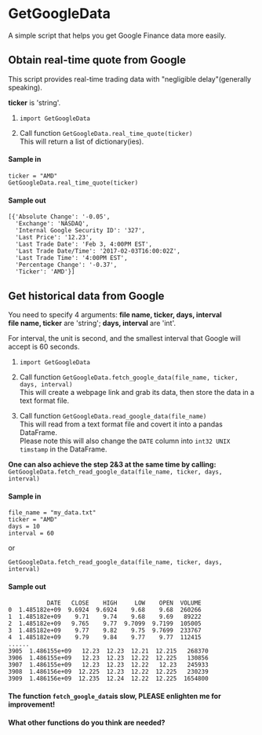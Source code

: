 # GetGoogleData
A simple script that helps you get Google Finance data more easily.


## Obtain real-time quote from Google
This script provides real-time trading data with "negligible delay"(generally speaking).  

**ticker** is 'string'.  

1. `import GetGoogleData`

2. Call function `GetGoogleData.real_time_quote(ticker)`  
    This will return a list of dictionary(ies).

#### Sample in
```
ticker = "AMD"
GetGoogleData.real_time_quote(ticker)
```
#### Sample out
```
[{'Absolute Change': '-0.05',
  'Exchange': 'NASDAQ',
  'Internal Google Security ID': '327',
  'Last Price': '12.23',
  'Last Trade Date': 'Feb 3, 4:00PM EST',
  'Last Trade Date/Time': '2017-02-03T16:00:02Z',
  'Last Trade Time': '4:00PM EST',
  'Percentage Change': '-0.37',
  'Ticker': 'AMD'}]
```


## Get historical data from Google

You need to specify 4 arguments: **file name, ticker, days, interval**  
**file name, ticker** are 'string'; **days, interval** are 'int'.

For interval, the unit is second, and the smallest interval that Google will accept is 60 seconds.

1. `import GetGoogleData`

2. Call function `GetGoogleData.fetch_google_data(file_name, ticker, days, interval)`  
    This will create a webpage link and grab its data, then store the data in a text format file.

3. Call function `GetGoogleData.read_google_data(file_name)`  
    This will read from a text format file and covert it into a pandas DataFrame.  
    Please note this will also change the `DATE` column into `int32 UNIX timstamp` in the DataFrame.

**One can also achieve the step 2&3 at the same time by calling:**  
`GetGoogleData.fetch_read_google_data(file_name, ticker, days, interval)`

#### Sample in
```
file_name = "my_data.txt"
ticker = "AMD"
days = 10
interval = 60
```
or
```
GetGoogleData.fetch_read_google_data(file_name, ticker, days, interval)
```

#### Sample out
```
           DATE   CLOSE    HIGH     LOW    OPEN  VOLUME
0  1.485182e+09  9.6924  9.6924    9.68    9.68  260266
1  1.485182e+09    9.71    9.74    9.68    9.69   89222
2  1.485182e+09   9.765    9.77  9.7099  9.7199  105005
3  1.485182e+09    9.77    9.82    9.75  9.7699  233767
4  1.485182e+09    9.79    9.84    9.77    9.77  112415
......
3905  1.486155e+09   12.23  12.23  12.21  12.215   268370
3906  1.486155e+09   12.23  12.23  12.22  12.225   130856
3907  1.486155e+09   12.23  12.23  12.22   12.23   245933
3908  1.486156e+09  12.225  12.23  12.22  12.225   230239
3909  1.486156e+09  12.235  12.24  12.22  12.225  1654800
```

#### The function `fetch_google_data`is slow, PLEASE enlighten me for improvement!
#### What other functions do you think are needed?


